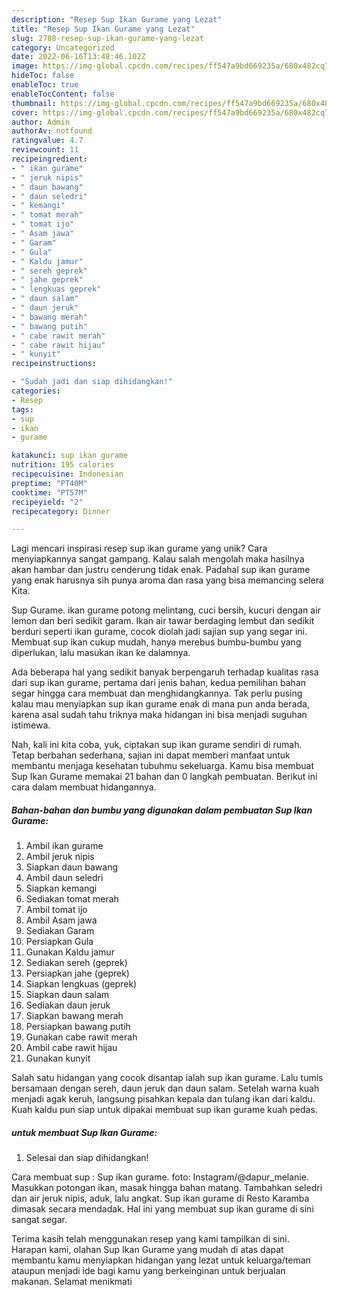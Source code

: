 ```yaml
---
description: "Resep Sup Ikan Gurame yang Lezat"
title: "Resep Sup Ikan Gurame yang Lezat"
slug: 2788-resep-sup-ikan-gurame-yang-lezat
category: Uncategorized
date: 2022-06-16T13:48:46.102Z
image: https://img-global.cpcdn.com/recipes/ff547a9bd669235a/680x482cq70/sup-ikan-gurame-foto-resep-utama.jpg
hideToc: false
enableToc: true
enableTocContent: false
thumbnail: https://img-global.cpcdn.com/recipes/ff547a9bd669235a/680x482cq70/sup-ikan-gurame-foto-resep-utama.jpg
cover: https://img-global.cpcdn.com/recipes/ff547a9bd669235a/680x482cq70/sup-ikan-gurame-foto-resep-utama.jpg
author: Admin
authorAv: notfound
ratingvalue: 4.7
reviewcount: 11
recipeingredient:
- " ikan gurame"
- " jeruk nipis"
- " daun bawang"
- " daun seledri"
- " kemangi"
- " tomat merah"
- " tomat ijo"
- " Asam jawa"
- " Garam"
- " Gula"
- " Kaldu jamur"
- " sereh geprek"
- " jahe geprek"
- " lengkuas geprek"
- " daun salam"
- " daun jeruk"
- " bawang merah"
- " bawang putih"
- " cabe rawit merah"
- " cabe rawit hijau"
- " kunyit"
recipeinstructions:

- "Sudah jadi dan siap dihidangkan!"
categories:
- Resep
tags:
- sup
- ikan
- gurame

katakunci: sup ikan gurame 
nutrition: 195 calories
recipecuisine: Indonesian
preptime: "PT40M"
cooktime: "PT57M"
recipeyield: "2"
recipecategory: Dinner

---
```





Lagi mencari inspirasi resep sup ikan gurame yang unik? Cara menyiapkannya sangat gampang. Kalau salah mengolah maka hasilnya akan hambar dan justru cenderung tidak enak. Padahal sup ikan gurame yang enak harusnya sih punya aroma dan rasa yang bisa memancing selera Kita.





Sup Gurame. ikan gurame potong melintang, cuci bersih, kucuri dengan air lemon dan beri sedikit garam. Ikan air tawar berdaging lembut dan sedikit berduri seperti ikan gurame, cocok diolah jadi sajian sup yang segar ini. Membuat sup ikan cukup mudah, hanya merebus bumbu-bumbu yang diperlukan, lalu masukan ikan ke dalamnya.

Ada beberapa hal yang sedikit banyak berpengaruh terhadap kualitas rasa dari sup ikan gurame, pertama dari jenis bahan, kedua pemilihan bahan segar hingga cara membuat dan menghidangkannya. Tak perlu pusing kalau mau menyiapkan sup ikan gurame enak di mana pun anda berada, karena asal sudah tahu triknya maka hidangan ini bisa menjadi suguhan istimewa.






Nah, kali ini kita coba, yuk, ciptakan sup ikan gurame sendiri di rumah. Tetap berbahan sederhana, sajian ini dapat memberi manfaat untuk membantu menjaga kesehatan tubuhmu sekeluarga. Kamu bisa membuat Sup Ikan Gurame memakai 21 bahan dan 0 langkah pembuatan. Berikut ini cara dalam membuat hidangannya.

<!--inarticleads1-->

##### Bahan-bahan dan bumbu yang digunakan dalam pembuatan Sup Ikan Gurame:

1. Ambil  ikan gurame
1. Ambil  jeruk nipis
1. Siapkan  daun bawang
1. Ambil  daun seledri
1. Siapkan  kemangi
1. Sediakan  tomat merah
1. Ambil  tomat ijo
1. Ambil  Asam jawa
1. Sediakan  Garam
1. Persiapkan  Gula
1. Gunakan  Kaldu jamur
1. Sediakan  sereh (geprek)
1. Persiapkan  jahe (geprek)
1. Siapkan  lengkuas (geprek)
1. Siapkan  daun salam
1. Sediakan  daun jeruk
1. Siapkan  bawang merah
1. Persiapkan  bawang putih
1. Gunakan  cabe rawit merah
1. Ambil  cabe rawit hijau
1. Gunakan  kunyit


Salah satu hidangan yang cocok disantap ialah sup ikan gurame. Lalu tumis bersamaan dengan sereh, daun jeruk dan daun salam. Setelah warna kuah menjadi agak keruh, langsung pisahkan kepala dan tulang ikan dari kaldu. Kuah kaldu pun siap untuk dipakai membuat sup ikan gurame kuah pedas. 

<!--inarticleads2-->

#####  untuk membuat Sup Ikan Gurame:


1. Selesai dan siap dihidangkan!

Cara membuat sup : Sup ikan gurame. foto: Instagram/@dapur_melanie. Masukkan potongan ikan, masak hingga bahan matang. Tambahkan seledri dan air jeruk nipis, aduk, lalu angkat. Sup ikan gurame di Resto Karamba dimasak secara mendadak. Hal ini yang membuat sup ikan gurame di sini sangat segar. 

Terima kasih telah menggunakan resep yang kami tampilkan di sini. Harapan kami, olahan Sup Ikan Gurame yang mudah di atas dapat membantu kamu menyiapkan hidangan yang lezat untuk keluarga/teman ataupun menjadi ide bagi kamu yang berkeinginan untuk berjualan makanan. Selamat menikmati
